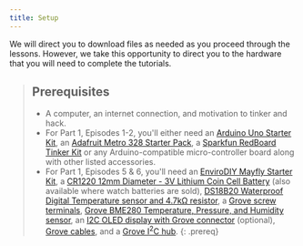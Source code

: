 ```yaml
---
title: Setup
---
```

We will direct you to download files as needed as you proceed through the lessons. However, we take this opportunity to direct you to the hardware that you will need to complete the tutorials.

> ## Prerequisites
>
> - A computer, an internet connection, and motivation to tinker and hack.
> - For Part 1, Episodes 1-2, you'll either need an [Arduino Uno Starter Kit](https://www.amazon.com/gp/product/B00BT0NDB8), an [Adafruit Metro 328 Starter Pack](https://www.adafruit.com/product/3345), a [Sparkfun RedBoard Tinker Kit](https://www.sparkfun.com/products/14556) or any Arduino-compatible micro-controller board along with other listed accessories.
> - For Part 1, Episodes 5 & 6, you'll need an [EnviroDIY Mayfly Starter Kit](https://www.amazon.com/EnviroDIY-Mayfly-Arduino-Compatible-Starter/dp/B01FCVALDW), a [CR1220 12mm Diameter - 3V Lithium Coin Cell Battery](https://www.adafruit.com/product/380) (also available where watch batteries are sold), [DS18B20 Waterproof Digital Temperature sensor and 4.7kΩ resistor](https://www.adafruit.com/product/381), a [Grove screw terminals](https://www.seeedstudio.io/Grove-Screw-Terminal-p-996.html), [Grove BME280 Temperature, Pressure, and Humidity sensor](https://www.seeedstudio.com/Grove-Temp-Humi-Barometer-Sensor-BME28-p-2653.html), an [I2C OLED display with Grove connector](https://www.amazon.com/gp/product/B01D5GLDJ2/) (optional), [Grove cables](https://www.seeedstudio.io/Grove---Universal-4-Pin-20cm-Unbuckled-Cable-%285-PCs-Pack%29-p-749.html), and a [Grove I<sup>2</sup>C hub](https://www.seeedstudio.io/Grove-I2C-Hub-p-851.html).
{: .prereq}

